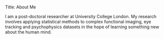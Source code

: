 Title: About Me

I am a post-doctoral researcher at University College London. My research
involves applying statistical methods to complex functional imaging, eye
tracking and psychophysics datasets in the hope of learning something new
about the human mind.
